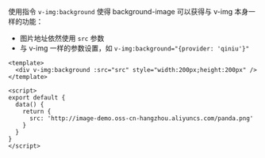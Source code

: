 使用指令 `v-img:background` 使得 background-image 可以获得与 v-img 本身一样的功能：

- 图片地址依然使用 `src` 参数
- 与 v-img 一样的参数设置，如 `v-img:background="{provider: 'qiniu'}"`


```vue
<template>
  <div v-img:background :src="src" style="width:200px;height:200px" />
</template>

<script>
export default {
  data() {
    return {
      src: 'http://image-demo.oss-cn-hangzhou.aliyuncs.com/panda.png'
    }
  }
}
</script>
```